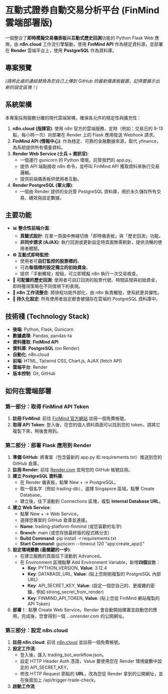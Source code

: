 # **互動式證券自動交易分析平台 (FinMind 雲端部署版)**

一個整合了**即時模擬交易儀表板**與**互動式歷史回測**功能的 Python Flask Web 應用，由 **n8n.cloud** 工作流引擎驅動，使用 **FinMind API** 作為穩定資料源，並部署在 **Render** 雲端平台上，使用 **PostgreSQL** 作為資料庫。

## **專案預覽**

*(請將此處的連結替換為您自己上傳到 GitHub 的最新儀表板截圖，記得要展示出新的設定區塊！)*

## **系統架構**

本專案採用服務分離的現代雲端架構，確保各元件的穩定性與擴充性：

1. **n8n.cloud (指揮官)**: 使用 n8n 官方的雲端服務，定時（例如：交易日的 9-13 點，每小時一次）向部署在 Render 上的 Flask 應用發送 Webhook 請求。  
2. **FinMind API (情報中心)**: 作為穩定、可靠的金融數據來源，取代 yfinance，為系統提供所有價量資料。  
3. **Render Web Service (士兵 \+ 資訊官)**:  
   * 一個運行 gunicorn 的 Python 環境，託管我們的 app.py。  
   * 提供 API 端點接收 n8n 命令，並呼叫 FinMind API 獲取資料來執行交易邏輯。  
   * 提供前端儀表板供使用者互動。  
4. **Render PostgreSQL (軍火庫)**:  
   * 一個由 Render 提供的全託管 PostgreSQL 資料庫，用於永久儲存所有交易、績效與設定數據。

## **主要功能**

* **📊 整合性前端介面**:  
  * **頁籤式設計**: 在單一頁面中無縫切換「即時儀表板」與「歷史回測」功能。  
  * **非同步請求 (AJAX)**: 執行回測或更新設定時頁面無需刷新，提供流暢的使用者體驗。  
* **⚙️ 互動式即時監控**:  
  * 使用者可**自訂監控的股票標的**。  
  * 可為**每個標的設定獨立的初始資金**。  
  * 提供「手動觸發」按鈕，可立即模擬 n8n 執行一次交易檢查。  
* **🤖 可配置的歷史回測**: 使用者可自訂回測的股票代號、時間區間與初始資金，即時獲得策略在不同情境下的表現。  
* **🚀 n8n 工作流整合**: 將排程功能外部化，由 n8n 負責觸發，使系統更具彈性。  
* **📝 持久化設定**: 所有使用者設定都會被儲存在雲端的 PostgreSQL 資料庫中。

## **技術棧 (Technology Stack)**

* **後端**: Python, Flask, Gunicorn  
* **數據處理**: Pandas, pandas-ta  
* **資料獲取**: **FinMind API**  
* **資料庫**: **PostgreSQL** (on Render)  
* **自動化**: n8n.cloud  
* **前端**: HTML, Tailwind CSS, Chart.js, AJAX (fetch API)  
* **雲端平台**: Render  
* **版本控制**: Git, GitHub

## **如何在雲端部署**

### **第一部分：取得 FinMind API Token**

1. **註冊 FinMind**: 前往 [FinMind 官方網站](https://finmindtrade.com/) 註冊一個免費帳號。  
2. **取得 API Token**: 登入後，在您的個人資料頁面可以找到您的 token，請將它複製下來，稍後會用到。

### **第二部分：部署 Flask 應用到 Render**

1. **準備 GitHub**: 將專案（包含最新的 app.py 和 requirements.txt）推送到您的 GitHub 倉庫。  
2. **註冊 Render**: 前往 [Render.com](https://render.com/) 並用您的 GitHub 帳號註冊。  
3. **建立 PostgreSQL 資料庫**:  
   * 在 Render 儀表板，點擊 New \+ \-\> PostgreSQL。  
   * 取一個名字（例如 trading-db），選擇 Singapore 區域，點擊 Create Database。  
   * 建立後，往下滾動到 Connections 區塊，複製 **Internal Database URL**。  
4. **建立 Web Service**:  
   * 點擊 New \+ \-\> Web Service。  
   * 選擇您專案的 GitHub 倉庫並連接。  
   * **Name**: trading-platform-finmind (或您喜歡的名字)  
   * **Branch**: main (或您存放最終版的程式碼分支)  
   * **Build Command**: pip install \-r requirements.txt  
   * **Start Command**: gunicorn \--timeout 120 "app:create\_app()"  
5. **設定環境變數 (最關鍵的一步)**:  
   * 在建立服務的頁面往下滾動到 Advanced。  
   * 在 Environment 區塊點擊 Add Environment Variable，新增**四個**變數：  
     * **Key**: PYTHON\_VERSION, **Value**: 3.12.4  
     * **Key**: DATABASE\_URL, **Value**: (貼上您剛剛複製的 PostgreSQL 內部 URL)  
     * **Key**: API\_SECRET\_KEY, **Value**: (設定一個您自己的、更複雜的密鑰，例如 strong\_secret\_from\_render)  
     * **Key**: FINMIND\_API\_TOKEN, **Value**: (貼上您從 FinMind 網站複製的 API Token)  
6. **部署！**: 點擊 Create Web Service。Render 會自動開始建置並啟動您的應用。完成後，您會得到一個 ...onrender.com 的公開網址。

### **第三部分：設定 n8n.cloud**

1. **註冊 n8n.cloud**: 前往 [n8n.cloud](https://n8n.cloud/) 並註冊一個免費帳號。  
2. **設定工作流**:  
   * 登入後，匯入 trading\_bot\_workflow.json。  
   * 設定 HTTP Header Auth 憑證，Value 要使用您在 Render 環境變數中設定的 API\_SECRET\_KEY。  
   * 修改 HTTP Request 節點的 **URL**，改為您從 Render 拿到的公開網址，並在後面加上 /api/trigger-trade-check。  
3. **啟動工作流**